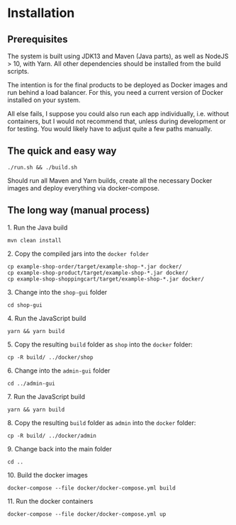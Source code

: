# Installation

## Prerequisites

The system is built using JDK13 and Maven (Java parts), as well as NodeJS > 10, with Yarn. 
All other dependencies should be installed from the build scripts.

The intention is for the final products to be deployed as Docker images and run behind a load balancer. For this, you need a current version of Docker installed on your system. 

All else fails, I suppose you could also run each app individually, i.e. without containers, but I would not recommend that, 
unless during development or for testing. You would likely have to adjust quite a few paths manually. 

## The quick and easy way

`./run.sh && ./build.sh`

Should run all Maven and Yarn builds, create all the necessary Docker images and deploy everything via docker-compose. 

## The long way (manual process)

1\. Run the Java build
```shell script
mvn clean install
```   
2\. Copy the compiled jars into the `docker folder`
```shell script
cp example-shop-order/target/example-shop-*.jar docker/
cp example-shop-product/target/example-shop-*.jar docker/
cp example-shop-shoppingcart/target/example-shop-*.jar docker/
```
3\. Change into the `shop-gui` folder
```shell script
cd shop-gui
```
4\. Run the JavaScript build
```shell script
yarn && yarn build
```
5\. Copy the resulting `build` folder as `shop` into the `docker` folder:
```shell script
cp -R build/ ../docker/shop
```
6\. Change into the `admin-gui` folder
```shell script
cd ../admin-gui
```
7\. Run the JavaScript build
```shell script
yarn && yarn build
```
8\. Copy the resulting `build` folder as `admin` into the `docker` folder:
```shell script
cp -R build/ ../docker/admin
```
9\. Change back into the main folder
```shell script
cd ..
```
10\. Build the docker images
```shell script
docker-compose --file docker/docker-compose.yml build
``` 
11\. Run the docker containers
```shell script
docker-compose --file docker/docker-compose.yml up
```
